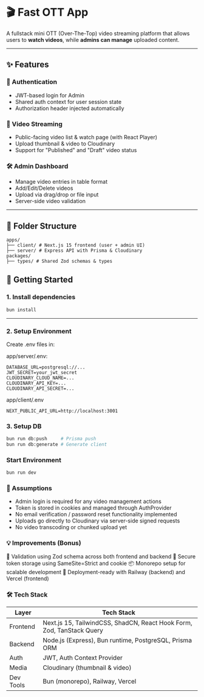 # 🎬 Fast OTT App

A fullstack mini OTT (Over-The-Top) video streaming platform that allows users to **watch videos**, while **admins can manage** uploaded content.

---

## ✨ Features

### 👤 Authentication
- JWT-based login for Admin
- Shared auth context for user session state
- Authorization header injected automatically

### 🎥 Video Streaming
- Public-facing video list & watch page (with React Player)
- Upload thumbnail & video to Cloudinary
- Support for "Published" and "Draft" video status

### 🛠 Admin Dashboard
- Manage video entries in table format
- Add/Edit/Delete videos
- Upload via drag/drop or file input
- Server-side video validation

---

## 📁 Folder Structure


```pgsql
apps/
├── client/ # Next.js 15 frontend (user + admin UI)
├── server/ # Express API with Prisma & Cloudinary
packages/
├── types/ # Shared Zod schemas & types
```



## 🚀 Getting Started

### 1. Install dependencies

```bash
bun install
```

---
### 2. Setup Environment
Create .env files in:

app/server/.env:

```env
DATABASE_URL=postgresql://...
JWT_SECRET=your_jwt_secret
CLOUDINARY_CLOUD_NAME=...
CLOUDINARY_API_KEY=...
CLOUDINARY_API_SECRET=...
```

app/client/.env
```env
NEXT_PUBLIC_API_URL=http://localhost:3001
```
### 3. Setup DB
```bash
bun run db:push     # Prisma push
bun run db:generate # Generate client
```
### Start Environment
```bash
bun run dev
```

### 📌 Assumptions
- Admin login is required for any video management actions
- Token is stored in cookies and managed through AuthProvider
- No email verification / password reset functionality implemented
- Uploads go directly to Cloudinary via server-side signed requests
- No video transcoding or chunked upload yet

### 💡 Improvements (Bonus)
🧪 Validation using Zod schema across both frontend and backend
🔐 Secure token storage using SameSite=Strict and cookie
📦 Monorepo setup for scalable development
🚀 Deployment-ready with Railway (backend) and Vercel (frontend)

### 🛠 Tech Stack

| Layer     | Tech Stack                                                            |
| --------- | --------------------------------------------------------------------- |
| Frontend  | Next.js 15, TailwindCSS, ShadCN, React Hook Form, Zod, TanStack Query |
| Backend   | Node.js (Express), Bun runtime, PostgreSQL, Prisma ORM                |
| Auth      | JWT, Auth Context Provider                                            |
| Media     | Cloudinary (thumbnail & video)                                        |
| Dev Tools | Bun (monorepo), Railway, Vercel                                       |



